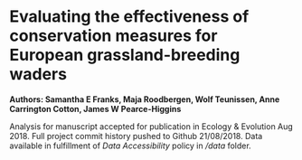 # Evaluating the effectiveness of conservation measures for European grassland-breeding waders

**Authors: Samantha E Franks, Maja Roodbergen, Wolf Teunissen, Anne Carrington Cotton, James W Pearce-Higgins**

Analysis for manuscript accepted for publication in Ecology & Evolution Aug 2018. Full project commit history pushed to Github 21/08/2018. Data available in fulfillment of *Data Accessibility* policy in */data* folder.
